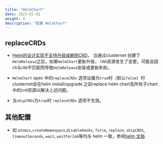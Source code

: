```yaml
---
title: "HelmChart"
date: 2023-02-01
weight: 4
description: "配置 HelmChart"
---
```


## replaceCRDs

- [Helm的设计实现不支持升级或删除CRD](https://helm.sh/zh/docs/chart_best_practices/custom_resource_definitions)， 当通过clusternet 创建了`HelmRelease`之后，如果`HelmChart`更新升级， `CRD`资源发生了变更，可能会因`CR`与`CRD`不匹配而导致`HelmRelease`安装或更新失败。

- `HelmChart` spec 中的`replaceCRDs` 选项设置为`true`时（默认`false`）时clusternet会在helm install/upgrade 之前replace helm chart及所有子chart中的crd资源以解决上述问题。

- 当`skipCRDs`为`true`时 `replaceCRDs` 选项不生效。


## 其他配置
- 如 `atomic`,`createNamespace`,`disableHooks`, `force`, `replace`, `skipCRDs`, `timeoutSeconds`, `wait`, `waitForJob`等均与 helm 一致，参阅[helm 文档](https://helm.sh/zh/docs/helm/helm_install/)
